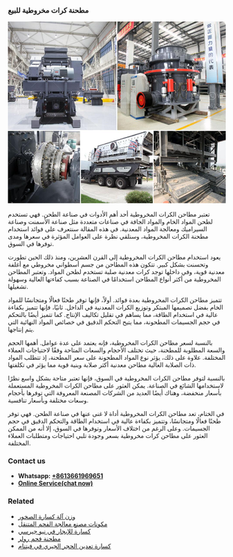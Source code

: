 <h3>مطحنة كرات مخروطية للبيع</h3><img src='1701854145.jpg' alt=''><p>تعتبر مطاحن الكرات المخروطية أحد أهم الأدوات في صناعة الطحن. فهي تستخدم لطحن المواد الخام والمواد الجافة في صناعات متعددة مثل صناعة الأسمنت وصناعة السيراميك ومعالجة المواد المعدنية. في هذه المقالة سنتعرف على فوائد استخدام مطحنة الكرات المخروطية، وسنلقي نظرة على العوامل المؤثرة في سعرها ومدى توفرها في السوق.</p><p>يعود استخدام مطاحن الكرات المخروطية إلى القرن العشرين، ومنذ ذلك الحين تطورت وتحسنت بشكل كبير. تتكون هذه المطاحن من جسم أسطواني مخروطي مع أغلفة معدنية قوية، وفي داخلها توجد كرات معدنية صلبة تستخدم لطحن المواد. وتعتبر المطاحن المخروطية من أكثر أنواع المطاحن استخدامًا في الصناعة بسبب كفاءتها العالية وسهولة تشغيلها.</p><p>تتميز مطاحن الكرات المخروطية بعدة فوائد. أولاً، فإنها توفر طحنًا فعالًا ومتجانسًا للمواد الخام بفضل تصميمها المبتكر وتوزيع الكرات المعدنية في الداخل. ثانيًا، فإنها تتميز بكفاءة عالية في استخدام الطاقة، مما يساهم في تقليل تكاليف الإنتاج. كما تتميز أيضًا بالتحكم في حجم الجسيمات المطحونة، مما يتيح التحكم الدقيق في خصائص المواد النهائية التي يتم إنتاجها.</p><p>بالنسبة لسعر مطاحن الكرات المخروطية، فإنه يعتمد على عدة عوامل. أهمها الحجم والسعة المطلوبة للمطحنة، حيث تختلف الأحجام والسعات المتاحة وفقًا لاحتياجات العملاء المختلفة. علاوة على ذلك، يؤثر نوع المواد المطحونة على سعر المطحنة، إذ تتطلب المواد ذات الصلابة العالية مطاحن معدنية أكثر صلابة وبنية قوية مما يؤثر في تكلفتها.</p><p>بالنسبة لتوفر مطاحن الكرات المخروطية في السوق، فإنها تعتبر متاحة بشكل واسع نظرًا لاستخدامها الشائع في الصناعة. يمكن العثور على مطاحن الكرات المخروطية المستعملة بأسعار منخفضة، وهناك أيضًا العديد من الشركات المصنعة المعروفة التي توفرها بأحجام وسعات مختلفة وبأسعار تنافسية.</p><p>في الختام، تعد مطاحن الكرات المخروطية أداة لا غنى عنها في صناعة الطحن. فهي توفر طحنًا فعالًا ومتجانسًا، وتتميز بكفاءة عالية في استخدام الطاقة والتحكم الدقيق في حجم الجسيمات. وعلى الرغم من اختلاف الأسعار وتوفرها في السوق، إلا أنه من الممكن العثور على مطاحن كرات مخروطية بسعر وجودة تلبي احتياجات ومتطلبات العملاء المختلفة.</p><h3>Contact us</h3><ul><li><strong>Whatsapp:&nbsp;<a href="https://wa.me/8613661969651">+8613661969651</a></strong></li><li><a href="https://swt.shibang-china.com/?git&amp;zhl&amp;مطحنة كرات مخروطية للبيع"><strong>Online Service(chat now)</strong></a></li></ul><h3>Related</h3><ul><li><a href='وزن آلة كسارة الصخور.md'>وزن آلة كسارة الصخور</a></li><li><a href='مكونات مصنع معالجة الفحم المتنقل.md'>مكونات مصنع معالجة الفحم المتنقل</a></li><li><a href='كسارة للإيجار في نيو جيرسي.md'>كسارة للإيجار في نيو جيرسي</a></li><li><a href='مطحنة فحم رولر.md'>مطحنة فحم رولر</a></li><li><a href='كسارة تعدين الحجر الجيري في فيتنام.md'>كسارة تعدين الحجر الجيري في فيتنام</a></li></ul>